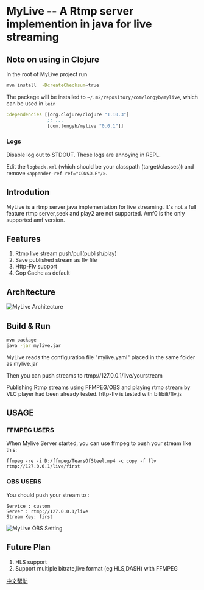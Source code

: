 # MyLive -- A  Rtmp server implemention in java for live streaming

## Note on using in Clojure

In the root of MyLive project run

```bash
mvn install  -DcreateChecksum=true
```

The package will be installed to `~/.m2/repository/com/longyb/mylive`, which can be used in `lein`

```clojure
:dependencies [[org.clojure/clojure "1.10.3"]
               ;; ...
               [com.longyb/mylive "0.0.1"]]
```

### Logs

Disable log out to STDOUT. These logs are annoying in REPL.

Edit the `logback.xml` (which should be your classpath (target/classes)) and remove `<appender-ref ref="CONSOLE"/>`.

## Introdution
MyLive is a rtmp server java implementation for live streaming.
It's not a full feature rtmp server,seek and play2 are not supported. Amf0 is the only supported amf version.


## Features 

1. Rtmp live stream push/pull(publish/play)
2. Save published stream as flv file
3. Http-Flv support
4. Gop Cache as default


## Architecture
![MyLive Architecture](https://sinacloud.net/longyb-myblog/mylive_arche.png)

##   Build & Run

```bash
mvn package
java -jar mylive.jar
```

MyLive reads the configuration file "mylive.yaml" placed in the same folder as mylive.jar

Then you can push streams to rtmp://127.0.0.1/live/yourstream 

Publishing Rtmp streams using FFMPEG/OBS and playing rtmp stream by VLC player had been already tested. 
http-flv is tested with bilibili/flv.js

## USAGE 
### FFMPEG USERS
When Mylive Server started, you can use ffmpeg to push your stream like this:

````
ffmpeg -re -i D:/ffmpeg/TearsOfSteel.mp4 -c copy -f flv rtmp://127.0.0.1/live/first
````

### OBS USERS
You should push your stream to :

````
Service : custom
Server : rtmp://127.0.0.1/live
Stream Key: first
````

![MyLive OBS Setting](https://sinacloud.net/longyb-myblog/obs_push_setting.png)

## Future Plan
1. HLS support
2. Support multiple bitrate,live format (eg HLS,DASH) with FFMPEG


[中文帮助](README_zh_CN.md)